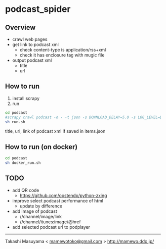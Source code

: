 podcast_spider
==============
Overview
--------
* crawl web pages
* get link to podcast xml
  * check content-type is application/rss+xml
  * check it has enclosure tag with mugic file 
* output podcast xml
  * title
  * url

How to run
----------
1. install scrapy
2. run
```bash
cd podcast
#scrapy crawl podcast -o - -t json -s DOWNLOAD_DELAY=5.0 -s LOG_LEVEL=DEBUG > items.json
sh run.sh
```
title, url, link of podcast xml if saved in items.json

How to run (on docker)
----------------------
```bash
cd podcast
sh docker_run.sh
```

TODO
-----
* add QR code
  * https://github.com/oostendo/python-zxing
* improve select podcast performance of html
  * update by difference
* add image of podcast
  * //channel/image/link
  * //channel/itunes:image/@href
* add selected podcast url to podplayer

----
Takashi Masuyama < mamewotoko@gmail.com >
http://mamewo.ddo.jp/
